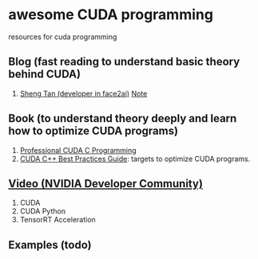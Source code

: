 # awesome CUDA programming
resources for cuda programming
## Blog (fast reading to understand basic theory behind CUDA)
1. [Sheng Tan (developer in face2ai)](https://face2ai.com/program-blog/#GPU%E7%BC%96%E7%A8%8B%EF%BC%88CUDA%EF%BC%89) [Note](https://github.com/YanLu-nyu/awesome_cuda_programming/blob/main/note_blog/blog.md)
## Book (to understand theory deeply and learn how to optimize CUDA programs)
1. [Professional CUDA C Programming](http://www.hds.bme.hu/~fhegedus/C++/Professional%20CUDA%20C%20Programming.pdf)<br>
2. [CUDA C++ Best Practices Guide](https://docs.nvidia.com/cuda/cuda-c-best-practices-guide/index.html): targets to optimize CUDA programs.
## [Video (NVIDIA Developer Community)](https://www.nvidia.cn/developer/online-training/community-training/)
1. CUDA<br>
2. CUDA Python<br>
3. TensorRT Acceleration
## Examples (todo)
